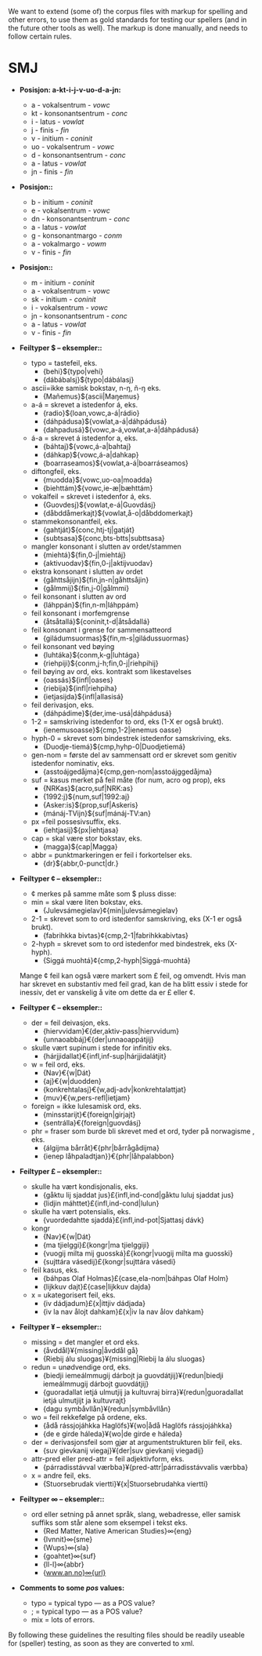 We want to extend (some of) the corpus files with markup for spelling
and other errors, to use them as gold standards for testing our spellers
(and in the future other tools as well). The markup is done manually,
and needs to follow certain rules.

# SMJ

- **Posisjon: a-kt-i-j-v-uo-d-a-jn:**

  - a - vokalsentrum - _vowc_
  - kt - konsonantsentrum - _conc_
  - i - latus - _vowlat_
  - j - finis - _fin_
  - v - initium - _coninit_
  - uo - vokalsentrum - _vowc_
  - d - konsonantsentrum - _conc_
  - a - latus - _vowlat_
  - jn - finis - _fin_

- **Posisjon::**

  - b - initium - _coninit_
  - e - vokalsentrum - _vowc_
  - dn - konsonantsentrum - _conc_
  - a - latus - _vowlat_
  - g - konsonantmargo - _conm_
  - a - vokalmargo - _vowm_
  - v - finis - _fin_

- **Posisjon::**

  - m - initium - _coninit_
  - a - vokalsentrum - _vowc_
  - sk - initium - _coninit_
  - i - vokalsentrum - _vowc_
  - jn - konsonantsentrum - _conc_
  - a - latus - _vowlat_
  - v - finis - _fin_

- **Feiltyper $ – eksempler::**

  - typo = tastefeil, eks.
    - {behi}${typo\|vehi}
    - {dábábalsj}${typo\|dábálasj}
  - ascii=ikke samisk bokstav, n-ŋ, ñ-ŋ eks.
    - {Mañemus}${ascii\|Maŋemus}
  - a-á = skrevet a istedenfor á, eks.
    - {radio}${loan,vowc,a-á\|rádio}
    - {dáhpádusa}${vowlat,a-á\|dáhpádusá}
    - {dahpadusá}${vowc,a-á,vowlat,a-á\|dáhpádusá}
  - á-a = skrevet á istedenfor a, eks.
    - {báhtaj}${vowc,á-a\|bahtaj}
    - {dáhkap}${vowc,á-a\|dahkap}
    - {boarraseamos}${vowlat,a-á\|boarráseamos}
  - diftongfeil, eks.
    - {muodda}${vowc,uo-oa\|moadda}
    - {biehttám}${vowc,ie-æ\|bæhttám}
  - vokalfeil = skrevet i istedenfor á, eks.
    - {Guovdesj}${vowlat,e-á\|Guovdásj}
    - {dåbddåmerkajt}${vowlat,å-o\|dåbddomerkajt}
  - stammekonsonantfeil, eks.
    - {gahtját}${conc,htj-tj\|gatját}
    - {subtsasa}${conc,bts-btts\|subttsasa}
  - mangler konsonant i slutten av ordet/stammen
    - {miehtá}${fin,0-j\|miehtáj}
    - {aktivuodav}${fin,0-j\|aktijvuodav}
  - ekstra konsonant i slutten av ordet
    - {gåhttsåjijn}${fin,jn-n\|gåhttsåjin}
    - {gålmmij}${fin,j-0\|gålmmi}
  - feil konsonant i slutten av ord
    - {láhppán}${fin,n-m\|láhppám}
  - feil konsonant i morfemgrense
    - {åtsåtallá}${coninit,t-d\|åtsådallá}
  - feil konsonant i grense for sammensatteord
    - {giládumsuormas}${fin,m-s\|giládussuormas}
  - feil konsonant ved bøying
    - {luhtáka}${conm,k-g\|luhtága}
    - {riehpiji}${conm,j-h;fin,0-j\|riehpihij}
  - feil bøying av ord, eks. kontrakt som likestavelses
    - {oassás}${infl\|oases}
    - {riebija}${infl\|riehpiha}
    - {ietjasijda}${infl\|allasisá}
  - feil derivasjon, eks.
    - {dáhpádime}${der,ime-usá\|dáhpádusá}
  - 1-2 = samskriving istedenfor to ord, eks (1-X er også brukt).
    - {ienemusoasse}${cmp,1-2\|ienemus oasse}
  - hyph-0 = skrevet som bindestrek istedenfor samskriving, eks.
    - {Duodje-tiemá}${cmp,hyhp-0\|Duodjetiemá}
  - gen-nom = første del av sammensatt ord er skrevet som genitiv
    istedenfor nominativ, eks.
    - {asstoájgedåjma}¢{cmp,gen-nom\|asstoájggedåjma}
  - suf = kasus merket på feil måte (for num, acro og prop), eks
    - {NRKas}${acro,suf\|NRK:as}
    - {1992:j}${num,suf\|1992:aj}
    - {Asker:is}${prop,suf\|Askeris}
    - {mánáj-TVijn}${suf\|mánáj-TV:an}
  - px =feil possesivsuffix, eks.
    - {iehtjasij}${px\|iehtjasa}
  - cap = skal være stor bokstav, eks.
    - {magga}${cap\|Magga}
  - abbr = punktmarkeringen er feil i forkortelser eks.
    - {dr}${abbr,0-punct\|dr.}

- **Feiltyper ¢ – eksempler::**

  - ¢ merkes på samme måte som $ pluss disse:
  - min = skal være liten bokstav, eks.
    - {Julevsámegielav}¢{min\|julevsámegielav}
  - 2-1 = skrevet som to ord istedenfor samskriving, eks (X-1 er
    også brukt).
    - {fabrihkka bivtas}¢{cmp,2-1\|fabrihkkabivtas}
  - 2-hyph = skrevet som to ord istedenfor med bindestrek, eks
    (X-hyph).
    - {Siggá muohtá}¢{cmp,2-hyph\|Siggá-muohtá}

  Mange ¢ feil kan også være markert som £ feil, og omvendt. Hvis man
  har skrevet en substantiv med feil grad, kan de ha blitt essiv i
  stede for inessiv, det er vanskelig å vite om dette da er £ eller ¢.

- **Feiltyper € – eksempler::**

  - der = feil deivasjon, eks.
    - {hiervvidam}€{der,aktiv-pass\|hiervvidum}
    - {unnaoabbáj}€{der\|unnaoappátjij}
  - skulle vært supinum i stede for infinitiv eks.
    - {hárjjidallat}€{infl,inf-sup\|hárjjidalátjit}
  - w = feil ord, eks.
    - {Nav}€{w\|Dát}
    - {aj}€{w\|duodden}
    - {konkrehtalasj}€{w,adj-adv\|konkrehtalattjat}
    - {muv}€{w,pers-refl\|ietjam}
  - foreign = ikke lulesamisk ord, eks.
    - {minsstarijt}€{foreign\|girjajt}
    - {sentrálla}€{foreign\|guovdásj}
  - phr = fraser som burde bli skrevet med et ord, tyder på
    norwagisme , eks.
    - {álgijma bårråt}€{phr\|bårrågådijma}
    - {ienep låhpaladtjan}}€{phr\|låhpalabbon}

- **Feiltyper £ – eksempler::**

  - skulle ha vært kondisjonalis, eks.
    - {gåktu lij sjaddat jus}£{infl,ind-cond\|gåktu luluj sjaddat
      jus}
    - {lidjin máhttet}£{infl,ind-cond\|lulun}
  - skulle ha vært potensialis, eks.
    - {vuordedahtte sjaddá}£{infl,ind-pot\|Sjattasj dávk}
  - kongr
    - {Nav}€{w\|Dát}
    - {ma tjielggi}£{kongr\|ma tjielggiji}
    - {vuogij milta mij guosská}£{kongr\|vuogij milta ma guosski}
    - {sujttára vásedij}£{kongr\|sujttára vásedi}
  - feil kasus, eks.
    - {báhpas Olaf Holmas}£{case,ela-nom\|báhpas Olaf Holm}
    - {lijkkuv dajt}£{case\|lijkkuv dajda}
  - x = ukategorisert feil, eks.
    - {iv dádjadum}£{x\|ittjiv dádjada}
    - {iv la nav ålojt dahkam}£{x\|iv la nav ålov dahkam}

- **Feiltyper ¥ – eksempler::**

  - missing = det mangler et ord eks.
    - {åvddål}¥{missing\|åvddål gå}
    - {Riebij álu sluogas}¥{missing\|Riebij la álu sluogas}
  - redun = unødvendige ord, eks.
    - {biedji iemeálmmugij dárbojt ja guovdátjij}¥{redun\|biedji
      iemeálmmugij dárbojt guovdátjij}
    - {guoradallat ietjá ulmutjij ja kultuvraj
      birra}¥{redun\|guoradallat ietjá ulmutjijt ja kultuvrajt}
    - {dagu symbåvllån}¥{redun\|symbåvllån}
  - wo = feil rekkefølge på ordene, eks.
    - {ådå rássjojáhkka Haglöfs}¥{wo\|ådå Haglöfs rássjojáhkka}
    - {de e girde háleda}¥{wo\|de girde e háleda}
  - der = derivasjonsfeil som gjør at argumentstrukturen blir feil,
    eks.
    - {suv gievkanij viegaj}¥{der\|suv gievkanij viegadij}
  - attr-pred eller pred-attr = feil adjektivform, eks.
    - {párradisstávval værbba}¥{pred-attr\|párradisstávvalis
      værbba}
  - x = andre feil, eks.
    - {Stuorsebrudak viertti}¥{x\|Stuorsebrudahka viertti}

- **Feiltyper ∞ – eksempler::**

  - ord eller setning på annet språk, slang, webadresse, eller
    samisk suffiks som står alene som eksempel i tekst eks.
    - {Red Matter, Native American Studies}∞{eng}
    - {Ivnnit}∞{sme}
    - {Wups}∞{sla}
    - {goahtet}∞{suf}
    - {ll-l}∞{abbr}
    - {www.an.no}∞{url}

- **Comments to some _pos_ values:**
  - typo = typical typo — as a POS value?
  - ; = typical typo — as a POS value?
  - mix = lots of errors.

By following these guidelines the resulting files should be readily
useable for (speller) testing, as soon as they are converted to xml.
